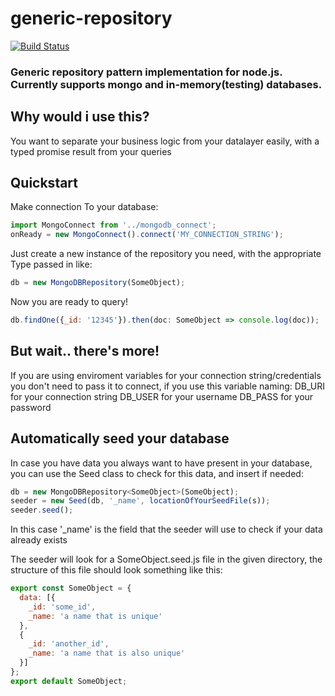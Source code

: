 # generic-repository

[![Build Status](https://travis-ci.org/GuidionDev/generic-repository.svg?branch=master)](https://travis-ci.org/GuidionDev/generic-repository)

### Generic repository pattern implementation for node.js. Currently supports mongo and in-memory(testing) databases.

## Why would i use this? 

You want to separate your business logic from your datalayer easily, with a typed promise result from your queries

## Quickstart

Make connection To your database:

```js
import MongoConnect from '../mongodb_connect';
onReady = new MongoConnect().connect('MY_CONNECTION_STRING');
```

Just create a new instance of the repository you need, with the appropriate Type passed in like: 

```js
db = new MongoDBRepository(SomeObject);
```

Now you are ready to query!

```js
db.findOne({_id: '12345'}).then(doc: SomeObject => console.log(doc));
```

## But wait.. there's more!

If you are using enviroment variables for your connection string/credentials you don't need to pass it to connect, if you use this variable naming:
DB\_URI for your connection string
DB\_USER for your username
DB\_PASS for your password

## Automatically seed your database

In case you have data you always want to have present in your database, you can use the Seed class to check for this data, and insert if needed:

```js
db = new MongoDBRepository<SomeObject>(SomeObject);
seeder = new Seed(db, '_name', locationOfYourSeedFile(s));
seeder.seed();
```
In this case '_name' is the field that the seeder will use to check if your data already exists

The seeder will look for a SomeObject.seed.js file in the given directory, the structure of this file should look something like this:

```js
export const SomeObject = {
  data: [{
    _id: 'some_id',
    _name: 'a name that is unique'
  },
  {
    _id: 'another_id',
    _name: 'a name that is also unique'
  }]
};
export default SomeObject;
```
